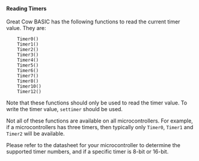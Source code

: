 <div class="section">

<div class="titlepage">

<div>

<div>

#### <span id="reading_timers"></span>Reading Timers

</div>

</div>

</div>

Great Cow BASIC has the following functions to read the current timer
value. They are:

``` screen
    Timer0()
    Timer1()
    Timer2()
    Timer3()
    Timer4()
    Timer5()
    Timer6()
    Timer7()
    Timer8()
    Timer10()
    Timer12()
```

Note that these functions should only be used to read the timer value.
To write the timer value, `settimer` should be used.

Not all of these functions are available on all microcontrollers. For
example, if a microcontrollers has three timers, then typically only
`Timer0`, `Timer1` and `Timer2` will be available.

Please refer to the datasheet for your microcontroller to determine the
supported timer numbers, and if a specific timer is 8-bit or 16-bit.

</div>
